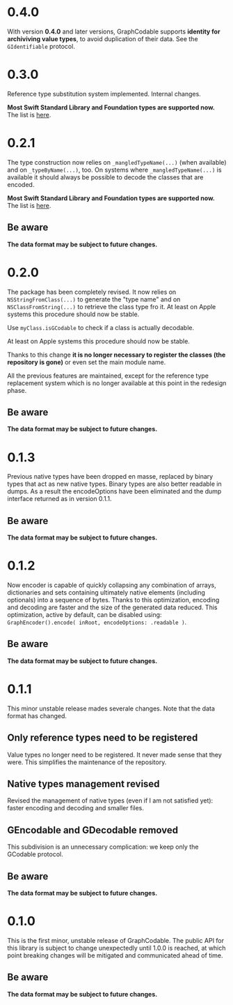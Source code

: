 # 0.4.0
With version **0.4.0** and later versions, GraphCodable supports **identity for archiviving value types**, to avoid duplication of their data.
See the `GIdentifiable` protocol.

# 0.3.0
Reference type substitution system implemented. Internal changes.

**Most Swift Standard Library and Foundation types are supported now.** The list is [here](Docs/GraphCodableTypes.md).

# 0.2.1

The type construction now relies on `_mangledTypeName(...)` (when available) and on  `_typeByName(...)`, too. On systems where `_mangledTypeName(...)` is available it should always be possible to decode the classes that are encoded.

**Most Swift Standard Library and Foundation types are supported now.** The list is [here](Docs/GraphCodableTypes.md).

## Be aware
**The data format may be subject to future changes.**

# 0.2.0

The package has been completely revised. It now relies on `NSStringFromClass(...)` to generate the "type name" and on  `NSClassFromString(...)` to retrieve the class type fro it. At least on Apple systems this procedure should now be stable.

Use `myClass.isGCodable` to check if a class is actually decodable.

At least on Apple systems this procedure should now be stable.

Thanks to this change **it is no longer necessary to register the classes (the repository is gone)** or even set the main module name.

All the previous features are maintained, except for the reference type replacement system which is no longer available at this point in the redesign phase.

## Be aware
**The data format may be subject to future changes.**


# 0.1.3

Previous native types have been dropped en masse, replaced by binary types that act as new native types. Binary types are also better readable in dumps. As a result the encodeOptions have been eliminated and the dump interface returned as in version 0.1.1.

## Be aware
**The data format may be subject to future changes.**

# 0.1.2

Now encoder is capable of quickly collapsing any combination of arrays, dictionaries and sets containing ultimately native elements (including optionals) into a sequence of bytes.
Thanks to this optimization, encoding and decoding are faster and the size of the generated data reduced.
This optimization, active by default, can be disabled using: `GraphEncoder().encode( inRoot, encodeOptions: .readable )`.

## Be aware
**The data format may be subject to future changes.**

# 0.1.1

This minor unstable release mades severale changes. Note that the data format has changed.

## Only reference types need to be registered

Value types no longer need to be registered. It never made sense that they were. This simplifies the maintenance of the repository.

## Native types management revised
Revised the management of native types (even if I am not satisfied yet): faster encoding and decoding and smaller files.

## GEncodable and GDecodable removed
This subdivision is an unnecessary complication: we keep only the GCodable protocol.

## Be aware
**The data format may be subject to future changes.**

# 0.1.0

This is the first minor, unstable release of GraphCodable. The public API for this library is subject to change unexpectedly until 1.0.0 is reached, at which point breaking changes will be mitigated and communicated ahead of time.

## Be aware
**The data format may be subject to future changes.**

